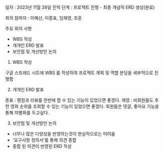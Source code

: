 
일자 : 2023년 11월 28일
진척 단계 : 프로젝트 진행 - 최종 개념적 ERD 생성(완료)


회의 참여자 : 이혜선, 이종표, 임재영, 조훈

주요 회의 사항
- WBS 작성
- 개개인 ERD 발표
- 보안점 및 개선방안 논의

1. WBS 작성

구글 스프레드 시트에 WBS 를 작성하여 프로젝트 계획 및 역할 분담을 세부적으로 진행함




2. 개개인 ERD 발표

종표 : 평점과 리뷰를 한번에 할 수 있는 기능이 있었으면 좋겠다.
재영 : 비회원들도 추천 영화 순위를 조회할 수 있는 기능이 있었으면 좋겠다. 회원들은 댓글, 좋아요 기능을 통해 차별화를 두고싶다.

3. 보안점 및 개선방안 논의

- 너무나 많은 다양성을 반영하는것이 현실적으로는 어려움
- '요구사항 정의서'를 통해 의견 종합
- 종합 된 의견이 반영된 ERD 작성

